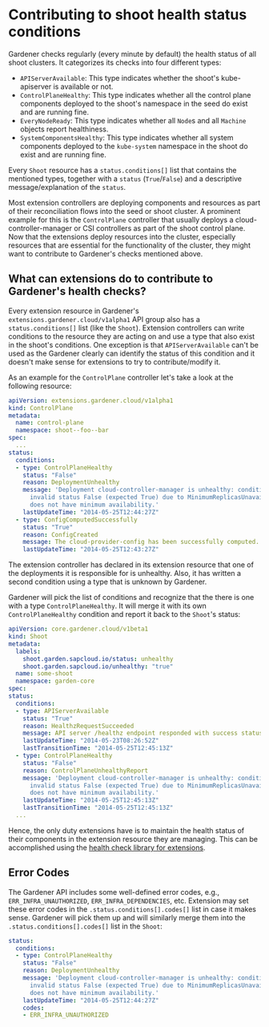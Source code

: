 # Contributing to shoot health status conditions

Gardener checks regularly (every minute by default) the health status of all shoot clusters.
It categorizes its checks into four different types:

* `APIServerAvailable`: This type indicates whether the shoot's kube-apiserver is available or not.
* `ControlPlaneHealthy`: This type indicates whether all the control plane components deployed to the shoot's namespace in the seed do exist and are running fine.
* `EveryNodeReady`: This type indicates whether all `Node`s and all `Machine` objects report healthiness.
* `SystemComponentsHealthy`: This type indicates whether all system components deployed to the `kube-system` namespace in the shoot do exist and are running fine.

Every `Shoot` resource has a `status.conditions[]` list that contains the mentioned types, together with a `status` (`True`/`False`) and a descriptive message/explanation of the `status`.

Most extension controllers are deploying components and resources as part of their reconciliation flows into the seed or shoot cluster.
A prominent example for this is the `ControlPlane` controller that usually deploys a cloud-controller-manager or CSI controllers as part of the shoot control plane.
Now that the extensions deploy resources into the cluster, especially resources that are essential for the functionality of the cluster, they might want to contribute to Gardener's checks mentioned above.

## What can extensions do to contribute to Gardener's health checks?

Every extension resource in Gardener's `extensions.gardener.cloud/v1alpha1` API group also has a `status.conditions[]` list (like the `Shoot`).
Extension controllers can write conditions to the resource they are acting on and use a type that also exist in the shoot's conditions.
One exception is that `APIServerAvailable` can't be used as the Gardener clearly can identify the status of this condition and it doesn't make sense for extensions to try to contribute/modify it.

As an example for the `ControlPlane` controller let's take a look at the following resource:

```yaml
apiVersion: extensions.gardener.cloud/v1alpha1
kind: ControlPlane
metadata:
  name: control-plane
  namespace: shoot--foo--bar
spec:
  ...
status:
  conditions:
  - type: ControlPlaneHealthy
    status: "False"
    reason: DeploymentUnhealthy
    message: 'Deployment cloud-controller-manager is unhealthy: condition "Available" has
      invalid status False (expected True) due to MinimumReplicasUnavailable: Deployment
      does not have minimum availability.'
    lastUpdateTime: "2014-05-25T12:44:27Z"
  - type: ConfigComputedSuccessfully
    status: "True"
    reason: ConfigCreated
    message: The cloud-provider-config has been successfully computed.
    lastUpdateTime: "2014-05-25T12:43:27Z"
```

The extension controller has declared in its extension resource that one of the deployments it is responsible for is unhealthy.
Also, it has written a second condition using a type that is unknown by Gardener.

Gardener will pick the list of conditions and recognize that the there is one with a type `ControlPlaneHealthy`.
It will merge it with its own `ControlPlaneHealthy` condition and report it back to the `Shoot`'s status:

```yaml
apiVersion: core.gardener.cloud/v1beta1
kind: Shoot
metadata:
  labels:
    shoot.garden.sapcloud.io/status: unhealthy
    shoot.garden.sapcloud.io/unhealthy: "true"
  name: some-shoot
  namespace: garden-core
spec:
status:
  conditions:
  - type: APIServerAvailable
    status: "True"
    reason: HealthzRequestSucceeded
    message: API server /healthz endpoint responded with success status code. [response_time:31ms]
    lastUpdateTime: "2014-05-23T08:26:52Z"
    lastTransitionTime: "2014-05-25T12:45:13Z"
  - type: ControlPlaneHealthy
    status: "False"
    reason: ControlPlaneUnhealthyReport
    message: 'Deployment cloud-controller-manager is unhealthy: condition "Available" has
      invalid status False (expected True) due to MinimumReplicasUnavailable: Deployment
      does not have minimum availability.'
    lastUpdateTime: "2014-05-25T12:45:13Z"
    lastTransitionTime: "2014-05-25T12:45:13Z"
  ...
```

Hence, the only duty extensions have is to maintain the health status of their components in the extension resource they are managing.
This can be accomplished using the [health check library for extensions](https://github.com/gardener/gardener/blob/master/docs/extensions/healthcheck-library.md).

## Error Codes

The Gardener API includes some well-defined error codes, e.g., `ERR_INFRA_UNAUTHORIZED`, `ERR_INFRA_DEPENDENCIES`, etc.
Extension may set these error codes in the `.status.conditions[].codes[]` list in case it makes sense.
Gardener will pick them up and will similarly merge them into the `.status.conditions[].codes[]` list in the `Shoot`:

```yaml
status:
  conditions:
  - type: ControlPlaneHealthy
    status: "False"
    reason: DeploymentUnhealthy
    message: 'Deployment cloud-controller-manager is unhealthy: condition "Available" has
      invalid status False (expected True) due to MinimumReplicasUnavailable: Deployment
      does not have minimum availability.'
    lastUpdateTime: "2014-05-25T12:44:27Z"
    codes:
    - ERR_INFRA_UNAUTHORIZED
```
